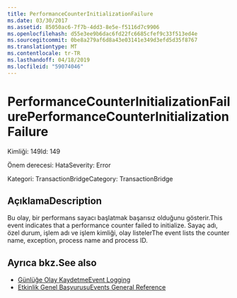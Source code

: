 ```yaml
---
title: PerformanceCounterInitializationFailure
ms.date: 03/30/2017
ms.assetid: 85050ac6-7f7b-4dd3-8e5e-f5116d7c9906
ms.openlocfilehash: d55e3ee9b6dac6fd22fc6685cfef9c33f513ed4e
ms.sourcegitcommit: 0be8a279af6d8a43e03141e349d3efd5d35f8767
ms.translationtype: MT
ms.contentlocale: tr-TR
ms.lasthandoff: 04/18/2019
ms.locfileid: "59074046"
---
```

# <a name="performancecounterinitializationfailure"></a><span data-ttu-id="40f68-102">PerformanceCounterInitializationFailure</span><span class="sxs-lookup"><span data-stu-id="40f68-102">PerformanceCounterInitializationFailure</span></span>
<span data-ttu-id="40f68-103">Kimliği: 149</span><span class="sxs-lookup"><span data-stu-id="40f68-103">Id: 149</span></span>  
  
 <span data-ttu-id="40f68-104">Önem derecesi: Hata</span><span class="sxs-lookup"><span data-stu-id="40f68-104">Severity: Error</span></span>  
  
 <span data-ttu-id="40f68-105">Kategori: TransactionBridge</span><span class="sxs-lookup"><span data-stu-id="40f68-105">Category: TransactionBridge</span></span>  
  
## <a name="description"></a><span data-ttu-id="40f68-106">Açıklama</span><span class="sxs-lookup"><span data-stu-id="40f68-106">Description</span></span>  
 <span data-ttu-id="40f68-107">Bu olay, bir performans sayacı başlatmak başarısız olduğunu gösterir.</span><span class="sxs-lookup"><span data-stu-id="40f68-107">This event indicates that a performance counter failed to initialize.</span></span> <span data-ttu-id="40f68-108">Sayaç adı, özel durum, işlem adı ve işlem kimliği, olay listeler</span><span class="sxs-lookup"><span data-stu-id="40f68-108">The event lists the counter name, exception, process name and process ID.</span></span>  
  
## <a name="see-also"></a><span data-ttu-id="40f68-109">Ayrıca bkz.</span><span class="sxs-lookup"><span data-stu-id="40f68-109">See also</span></span>

- [<span data-ttu-id="40f68-110">Günlüğe Olay Kaydetme</span><span class="sxs-lookup"><span data-stu-id="40f68-110">Event Logging</span></span>](../../../../../docs/framework/wcf/diagnostics/event-logging/index.md)
- [<span data-ttu-id="40f68-111">Etkinlik Genel Başvurusu</span><span class="sxs-lookup"><span data-stu-id="40f68-111">Events General Reference</span></span>](../../../../../docs/framework/wcf/diagnostics/event-logging/events-general-reference.md)
